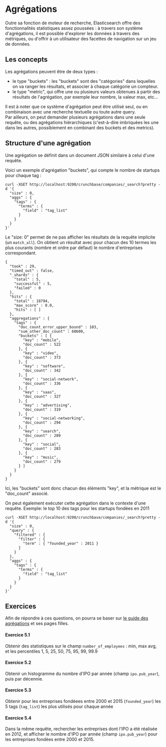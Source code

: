 # Agrégations

Outre sa fonction de moteur de recherche, Elasticsearch offre des fonctionnalités statistiques assez poussées : à travers son système d'agrégations, il est possible d'explorer les données à travers des métriques, ou d'offrir à un utilisateur des facettes de navigation sur un jeu de données.


## Les concepts

Les agrégations peuvent être de deux types :
- le type "buckets" : les "buckets" sont des "catégories" dans lequelles on va ranger les résultats, et associer à chaque catégorie un compteur.
- le type "metric", qui offre une ou plusieurs valeurs obtenues à partir des résultats de l'agrégation, par exemple leur nombre, la valeur max, etc... 

Il est à noter que ce système d'agrégation peut être utilisé seul, ou en combinaison avec une recherche textuelle ou toute autre query.  
Par ailleurs, on peut demander plusieurs agrégations dans une seule requête, ou des agrégations hiérarchiques (c'est-à-dire imbriquées les une dans les autres, possiblement en combinant des buckets et des metrics).

## Structure d'une agrégation

Une agrégation se définit dans un document JSON similaire à celui d'une requête.

Voici un exemple d'agrégation "buckets", qui compte le nombre de startups pour chaque tag :

```
curl -XGET http://localhost:9200/crunchbase/companies/_search?pretty -d '{
  "size" : 0,
  "aggs" : {
    "tags" : {
      "terms" : {
        "field" : "tag_list"
      }
    }
  }
}'
```

Le "size: 0" permet de ne pas afficher les résultats de la requête implicite (un `match_all`).
On obtient un résultat avec pour chacun des 10 termes les plus courants (nombre et ordre par défaut) le nombre d'entreprises correspondant.

```
{
  "took" : 29,
  "timed_out" : false,
  "_shards" : {
    "total" : 5,
    "successful" : 5,
    "failed" : 0
  },
  "hits" : {
    "total" : 18794,
    "max_score" : 0.0,
    "hits" : [ ]
  },
  "aggregations" : {
    "tags" : {
      "doc_count_error_upper_bound" : 103,
      "sum_other_doc_count" : 60600,
      "buckets" : [ {
        "key" : "mobile",
        "doc_count" : 522
      }, {
        "key" : "video",
        "doc_count" : 373
      }, {
        "key" : "software",
        "doc_count" : 342
      }, {
        "key" : "social-network",
        "doc_count" : 336
      }, {
        "key" : "saas",
        "doc_count" : 327
      }, {
        "key" : "advertising",
        "doc_count" : 319
      }, {
        "key" : "social-networking",
        "doc_count" : 294
      }, {
        "key" : "search",
        "doc_count" : 289
      }, {
        "key" : "social",
        "doc_count" : 283
      }, {
        "key" : "music",
        "doc_count" : 279
      } ]
    }
  }
}
```

Ici, les "buckets" sont donc chacun des éléments "key", et la métrique est le "doc_count" associé.

On peut également exécuter cette agrégation dans le contexte d'une requête.
Exemple: le top 10 des tags pour les startups fondées en 2011

```
curl -XGET http://localhost:9200/crunchbase/companies/_search?pretty -d '{
  "size" : 0,
  "query" : {
    "filtered" : {
      "filter" : {
        "term" : { "founded_year" : 2011 }
      }
    }
  },
  "aggs" : {
    "tags" : {
      "terms" : {
        "field" : "tag_list"
      }
    }
  }
}'
```

## Exercices

Afin de répondre à ces questions, on pourra se baser sur [le guide des agrégations](https://www.elastic.co/guide/en/elasticsearch/reference/current/search-aggregations.html) et ses pages filles.

#### Exercice 5.1

Obtenir des statistiques sur le champ `number_of_employees` : min, max avg, et les percentiles 1, 5, 25, 50, 75, 95, 99, 99.9

#### Exercice 5.2

Obtenir un histogramme du nombre d'IPO par année (champ `ipo.pub_year`), puis par décennie.

#### Exercice 5.3

Obtenir pour les entreprises fondéees entre 2000 et 2015 (`founded_year`) les 5 tags (`tag_list`) les plus utilisés pour chaque année

#### Exercice 5.4

Dans la même requête, rechercher les entreprises dont l'IPO a été réalisée en 2012, et afficher le nombre d'IPO par année (champ `ipo.pub_year`) pour les entreprises fondées entre 2000 et 2015.
